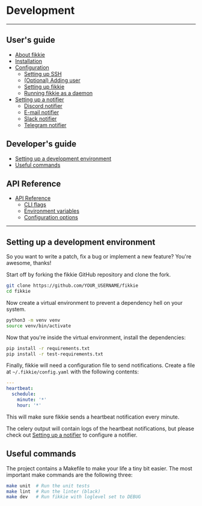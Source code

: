 # Development

* * *

## User's guide

* [About fikkie](./index)
* [Installation](#)
* [Configuration](./configuration)
  * [Setting up SSH](./configuration#setting-up-ssh)
  * [(Optional) Adding user](./configuration#adding-user)
  * [Setting up fikkie](./configuration#setting-up-fikkie)
  * [Running fikkie as a daemon](./configuration#running-fikkie-as-a-daemon)
* [Setting up a notifier](./notifiers)
  * [Discord notifier](./notifiers#discord-notifier)
  * [E-mail notifier](./notifiers#e-mail-notifier)
  * [Slack notifier](./notifiers#slack-notifier)
  * [Telegram notifier](./notifiers#telegram-notifier)


## Developer's guide

* [Setting up a development environment](#setting-up-a-development-environment)
* [Useful commands](#useful-commands)


## API Reference

* [API Reference](./api)
  * [CLI flags](./api#cli-flags)
  * [Environment variables](./api#environment-variables)
  * [Configuration options](./api#configuration-options)


* * *

## Setting up a development environment

So you want to write a patch, fix a bug or implement a new feature? You're awesome,
thanks!

Start off by forking the fikkie GitHub repository and clone the fork.

```bash
git clone https://github.com/YOUR_USERNAME/fikkie
cd fikkie
```

Now create a virtual environment to prevent a dependency hell on your system.

```bash
python3 -m venv venv
source venv/bin/activate
```

Now that you're inside the virtual environment, install the dependencies:

```bash
pip install -r requirements.txt
pip install -r test-requirements.txt
```

Finally, fikkie will need a configuration file to send notifications. Create a file at
`~/.fikkie/config.yaml` with the following contents:

```yaml
---
heartbeat:
  schedule:
    minute: '*'
    hour: '*'
```

This will make sure fikkie sends a heartbeat notification every minute.

The celery output will contain logs of the heartbeat notifications, but please check out
[Setting up a notifier](./notifiers) to configure a notifier.


## Useful commands

The project contains a Makefile to make your life a tiny bit easier. The most important
make commands are the following three:

```bash
make unit  # Run the unit tests
make lint  # Run the linter (black)
make dev   # Run fikkie with loglevel set to DEBUG
```
